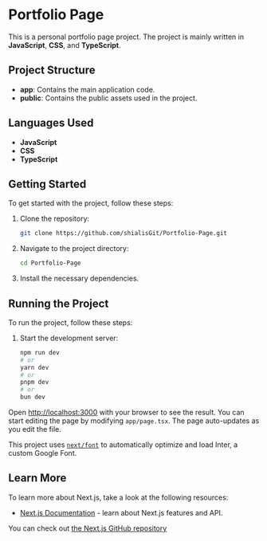 # Portfolio Page

This is a personal portfolio page project. The project is mainly written in **JavaScript**, **CSS**, and **TypeScript**.

## Project Structure

- **app**: Contains the main application code.
- **public**: Contains the public assets used in the project.

## Languages Used

- **JavaScript**
- **CSS**
- **TypeScript**

## Getting Started

To get started with the project, follow these steps:

1. Clone the repository:
   ```bash
   git clone https://github.com/shialisGit/Portfolio-Page.git
   ```
2. Navigate to the project directory:
   ```bash
   cd Portfolio-Page
   ```
3. Install the necessary dependencies.

## Running the Project

To run the project, follow these steps:

1. Start the development server:
   ```bash
   npm run dev
   # or
   yarn dev
   # or
   pnpm dev
   # or
   bun dev
   ```

Open [http://localhost:3000](https://nextjs.org/docs/deployment%29) with your browser to see the result. You can start editing the page by modifying `app/page.tsx`. The page auto-updates as you edit the file.

This project uses [`next/font`](https://github.com/Ajoboemmanuel/my-portfolio) to automatically optimize and load Inter, a custom Google Font.

## Learn More

To learn more about Next.js, take a look at the following resources:

- [Next.js Documentation](https://nextjs.org/docs/basic-features/font-optimization%29) - learn about Next.js features and API.

You can check out [the Next.js GitHub repository](https://github.com/vercel/next.js/tree/canary/packages/create-next-app)
